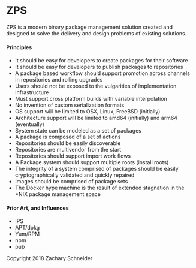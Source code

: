 ZPS
===

ZPS is a modern binary package management solution created and designed to solve the delivery and design problems of existing solutions.

#### Principles

- It should be easy for developers to create packages for their software
- It should be easy for developers to publish packages to repositories
- A package based workflow should support promotion across channels in repositories and rolling upgrades
- Users should not be exposed to the vulgarities of implementation infrastructure
- Must support cross platform builds with variable interpolation
- No invention of custom serialization formats
- OS support will be limited to OSX, Linux, FreeBSD (initially)
- Architecture support will be limited to amd64 (initially) and arm64 (eventually)
- System state can be modeled as a set of packages
- A package is composed of a set of actions
- Repositories should be easily discoverable
- Repositories are multivendor from the start
- Repositories should support import work flows
- A Package system should support multiple roots (install roots)
- The integrity of a system comprised of packages should be easily cryptographically validated and quickly repaired
- Images should be comprised of package sets
- The Docker hype machine is the result of extended stagnation in the *NIX package management space

#### Prior Art, and Influences

- IPS
- APT/dpkg
- Yum/RPM
- npm
- pub

Copyright 2018 Zachary Schneider
